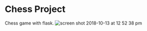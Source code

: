 # Chess Project

Chess game with flask.
![screen shot 2018-10-13 at 12 52 38 pm](https://user-images.githubusercontent.com/16161226/46907846-074c2c80-cee7-11e8-992d-d9973e1da805.png)
